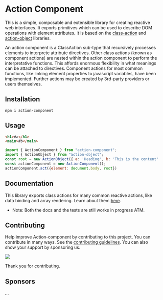 # Action Component

This is a simple, composable and extensible library for creating reactive web interfaces. It exports primitives which can be used to describe DOM operations with element attributes. It is based on the [class-action](https://github.com/mksunny1/class-action) and [action-object](https://github.com/mksunny1/action-object) libraries.

An action component is a ClassAction sub-type that recursively processes elements to interprete attribute directives. Other class actions (known as component actions) are nested within the action component to perform the interpretative functions. This affords enormous flexibility in what meanings can be attached to directives. Component actions for most common functions, like linking element properties to javascript variables, have been implemented. Further actions may be created by 3rd-party providers or users themselves.


## Installation

`npm i action-component`


## Usage

```html
<h1>#a</h1>
<main>#b</main>
```

```js
import { ActionComponent } from "action-component";
import { ActionObject } from "action-object";
const root = new ActionObject({ a: 'Heading', b: 'This is the content' });
const actionComponent = new ActionComponent();
actionComponent.act({element: document.body, root})
```


## Documentation

This library exports class actions for many common reactive actions, like data binding and array rendering. Learn about them [here](./docs/api/classes/ActionComponent.md). 

* Note: Both the docs and the tests are still works in progress ATM.


## Contributing

Help improve Action-component by contributing to this project. You can contribute in many ways. See the [contributing guidelines](./CONTRIBUTING.md). You can also show your support by sponsoring us.

[![](https://www.paypalobjects.com/en_GB/i/btn/btn_donate_LG.gif)](https://www.paypal.com/donate/?hosted_button_id=S2ZW3RJSDHASW)

Thank you for contributing.


## Sponsors

...

